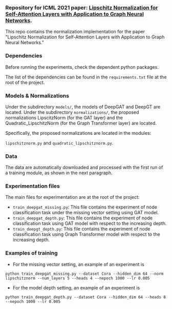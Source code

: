 ### Repository for ICML 2021 paper: [Lipschitz Normalization for Self-Attention Layers with Application to Graph Neural Networks](https://arxiv.org/abs/2103.04886). 
This repo contains the normalization implementation for the paper "Lipschitz Normalization for Self-Attention Layers with Application to Graph Neural Networks."

### Dependencies
Before running the experiments, check the dependent python packages. 

The list of the dependencies can be found in the `requirements.txt` file at the root of the project.

### Models & Normalizations
Under the  subdirectory `models/`, the models of DeepGAT and DeepGT are located. Under the subdirectory `normalizations/`, the proposed normalizations
LipscitzNorm (for the GAT layer) and the Quadratic_LipschitzNorm (for the Graph Transformer layer) are located.

Specifically, the proposed normalizations are located in the modules:

`lipschitznorm.py` and `quadratic_lipschitznorm.py`.

### Data
The data are automatically downloaded and processed with the first run of a training module, as shown in the next paragraph.

### Experimentation files
The main files for experimentation are at the root of the project:
- `train_deepgat_missing.py`: This file contains the experiment of node classification task under the missing vector setting using GAT model.
- `train_deepgat_depth.py`: This file contains the experiment of node classification task using GAT model with respect to the increasing depth.
- `train_deepgt_depth.py`: This file contains the experiment of node classification task using Graph Transformer model with respect to the increasing depth.

### Examples of training
- For the missing vector setting, an example of an experiment is 

`python train_deepgat_missing.py --dataset Cora --hidden_dim 64 --norm lipschitznorm --num_layers 5 --heads 4 --nepoch 1000 --lr 0.005`

- For the model depth setting, an example of an experiment is 

`python train_deepgat_depth.py --dataset Cora --hidden_dim 64 --heads 8 --nepoch 1000 --lr 0.005`

